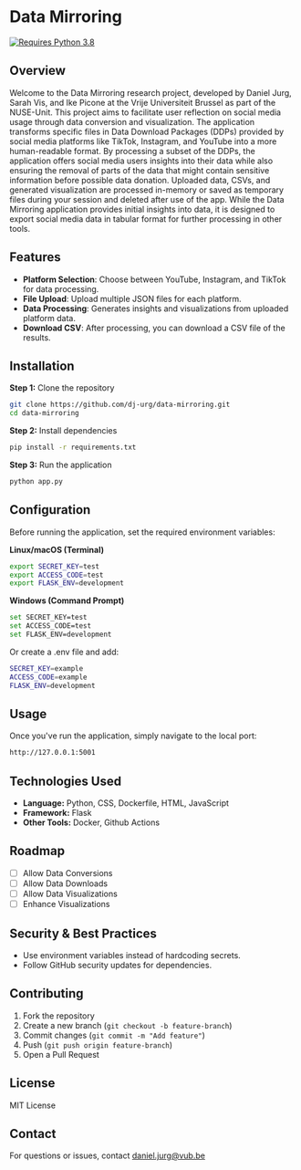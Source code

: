 # Data Mirroring

[![Requires Python 3.8](https://img.shields.io/badge/py-v3.8-blue)](https://www.python.org/)

## Overview
Welcome to the Data Mirroring research project, developed by Daniel Jurg, Sarah Vis, and Ike Picone at the Vrije Universiteit Brussel as part of the NUSE-Unit. This project aims to facilitate user reflection on social media usage through data conversion and visualization. The application transforms specific files in Data Download Packages (DDPs) provided by social media platforms like TikTok, Instagram, and YouTube into a more human-readable format. By processing a subset of the DDPs, the application offers social media users insights into their data while also ensuring the removal of parts of the data that might contain sensitive information before possible data donation. Uploaded data, CSVs, and generated visualization are processed in-memory or saved as temporary files during your session and deleted after use of the app. While the Data Mirroring application provides initial insights into data, it is designed to export social media data in tabular format for further processing in other tools.

## Features
- **Platform Selection**: Choose between YouTube, Instagram, and TikTok for data processing.
- **File Upload**: Upload multiple JSON files for each platform.
- **Data Processing**: Generates insights and visualizations from uploaded platform data.
- **Download CSV**: After processing, you can download a CSV file of the results.

## Installation
**Step 1:** Clone the repository  
```bash
git clone https://github.com/dj-urg/data-mirroring.git
cd data-mirroring
```

**Step 2:** Install dependencies  
```bash
pip install -r requirements.txt
```

**Step 3:** Run the application  
```bash
python app.py
```

## Configuration
Before running the application, set the required environment variables:

**Linux/macOS (Terminal)**
```bash
export SECRET_KEY=test
export ACCESS_CODE=test
export FLASK_ENV=development
```

**Windows (Command Prompt)**

```bash
set SECRET_KEY=test
set ACCESS_CODE=test
set FLASK_ENV=development
```

Or create a .env file and add:

```bash
SECRET_KEY=example
ACCESS_CODE=example
FLASK_ENV=development
```

## Usage
Once you've run the application, simply navigate to the local port:
```bash
http://127.0.0.1:5001
```

## Technologies Used
- **Language:** Python, CSS, Dockerfile, HTML, JavaScript
- **Framework:** Flask
- **Other Tools:** Docker, Github Actions

## Roadmap
- [ ] Allow Data Conversions
- [ ] Allow Data Downloads
- [ ] Allow Data Visualizations
- [ ] Enhance Visualizations

## Security & Best Practices
- Use environment variables instead of hardcoding secrets.
- Follow GitHub security updates for dependencies.

## Contributing
1. Fork the repository
2. Create a new branch (`git checkout -b feature-branch`)
3. Commit changes (`git commit -m "Add feature"`)
4. Push (`git push origin feature-branch`)
5. Open a Pull Request

## License
MIT License 

## Contact
For questions or issues, contact daniel.jurg@vub.be

